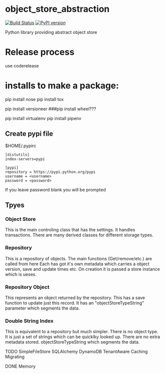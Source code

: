 
# object_store_abstraction

[![Build Status](https://travis-ci.org/rmetcalf9/object_store_abstraction.svg?branch=master)](https://travis-ci.org/rmetcalf9/object_store_abstraction)
[![PyPI version](https://badge.fury.io/py/object_store_abstraction.svg)](https://badge.fury.io/py/object_store_abstraction)


Python library providing abstract object store


# Release process
use coderelease


# installs to make a package:

pip install nose
pip install tox


pip install versioneer
###pip install wheel???

pip install virtualenv
pip install pipenv

## Create pypi file

$HOME/.pypirc
````
[distutils]
index-servers=pypi

[pypi]
repository = https://pypi.python.org/pypi
username = <username>
password = <password>

````

If you leave password blank you will be prompted


## Tpyes

### Object Store
This is the main controling class that has the settings. It handles transactions.
There are many derived classes for different storage types.


### Repository
This is a repository of objects. 
The main functions (Get/remove/etc.) are called from here
Each has got it's own metadata which carries a object version, save and update times etc.
On creation it is passed a store instance which is ueses.

### Repository Object
This represents an object returned by the repository. This has a save function to update just this record.
It has an "objectStoreTypeString" parameter which segments the data.

### Double String Index
This is equivalent to a repository but much simpler.
There is no object type.
It is just a set of strings which can be quicklky looked up. There are no extra metadata stored.
objectStoreTypeString which segments the data.


TODO
SimpleFileStore
SQLAlchemy
DynamoDB
TenantAware
Caching
Migrating

DONE
Memory